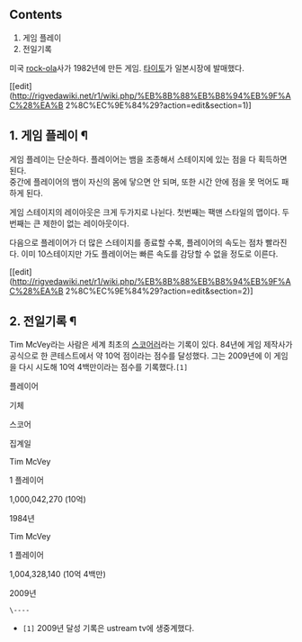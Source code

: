 ## Contents

    

1. 게임 플레이 
2. 전일기록 

미국 [rock-ola](rock-ola.md)사가 1982년에 만든 게임.
[타이토](%ED%83%80%EC%9D%B4%ED%86%A0.md)가 일본시장에 발매했다.

[[edit](http://rigvedawiki.net/r1/wiki.php/%EB%8B%88%EB%B8%94%EB%9F%AC%28%EA%B
2%8C%EC%9E%84%29?action=edit&section=1)]

## 1. 게임 플레이 ¶

  

게임 플레이는 단순하다. 플레이어는 뱀을 조종해서 스테이지에 있는 점을 다 획득하면 된다.  
중간에 플레이어의 뱀이 자신의 몸에 닿으면 안 되며, 또한 시간 안에 점을 못 먹어도 패하게 된다.

  

게임 스테이지의 레이아웃은 크게 두가지로 나뉜다. 첫번째는 팩맨 스타일의 맵이다. 두번째는 큰 제한이 없는 레이아웃이다.

  

다음으로 플레이어가 더 많은 스테이지를 종료할 수록, 플레이어의 속도는 점차 빨라진다. 이미 10스테이지만 가도 플레이어는 빠른 속도를
감당할 수 없을 정도로 이른다.

  

[[edit](http://rigvedawiki.net/r1/wiki.php/%EB%8B%88%EB%B8%94%EB%9F%AC%28%EA%B
2%8C%EC%9E%84%29?action=edit&section=2)]

## 2. 전일기록 ¶

  

Tim McVey라는 사람은 세계 최초의 [스코어러](%EC%8A%A4%EC%BD%94%EC%96%B4%EB%9F%AC.md)라는
기록이 있다. 84년에 게임 제작사가 공식으로 한 콘테스트에서 약 10억 점이라는 점수를 달성했다. 그는 2009년에 이 게임을 다시 시도해
10억 4백만이라는 점수를 기록했다.`[1]`

  

플레이어

기체

스코어

집계일

Tim McVey

1 플레이어

1,000,042,270 (10억)

1984년

Tim McVey

1 플레이어

1,004,328,140 (10억 4백만)

2009년

`\----`

  * `[1]` 2009년 달성 기록은 ustream tv에 생중계했다.

